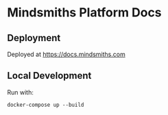 # Mindsmiths Platform Docs

## Deployment

Deployed at https://docs.mindsmiths.com

## Local Development

Run with:
```shell
docker-compose up --build
```